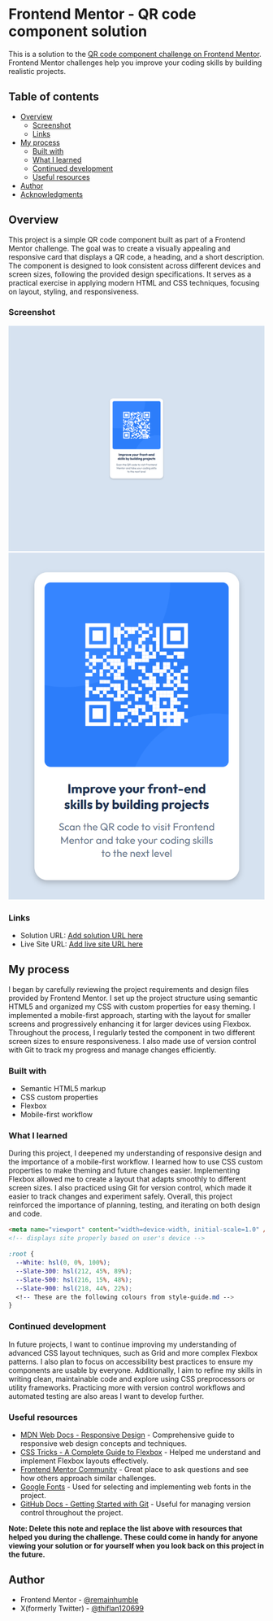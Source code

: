 # Frontend Mentor - QR code component solution

This is a solution to the [QR code component challenge on Frontend Mentor](https://www.frontendmentor.io/challenges/qr-code-component-iux_sIO_H). Frontend Mentor challenges help you improve your coding skills by building realistic projects.

## Table of contents

- [Overview](#overview)
  - [Screenshot](#screenshot)
  - [Links](#links)
- [My process](#my-process)
  - [Built with](#built-with)
  - [What I learned](#what-i-learned)
  - [Continued development](#continued-development)
  - [Useful resources](#useful-resources)
- [Author](#author)
- [Acknowledgments](#acknowledgments)

## Overview

This project is a simple QR code component built as part of a Frontend Mentor challenge. The goal was to create a visually appealing and responsive card that displays a QR code, a heading, and a short description. The component is designed to look consistent across different devices and screen sizes, following the provided design specifications. It serves as a practical exercise in applying modern HTML and CSS techniques, focusing on layout, styling, and responsiveness.

### Screenshot

![](./desktop-design-screenshot.png)
![](./mobile-design-screenshot.png)

### Links

- Solution URL: [Add solution URL here](https://github.com/remainhumble/-QR-code-component)
- Live Site URL: [Add live site URL here](https://remainhumble.github.io/-QR-code-component/)

## My process

I began by carefully reviewing the project requirements and design files provided by Frontend Mentor. I set up the project structure using semantic HTML5 and organized my CSS with custom properties for easy theming. I implemented a mobile-first approach, starting with the layout for smaller screens and progressively enhancing it for larger devices using Flexbox. Throughout the process, I regularly tested the component in two different screen sizes to ensure responsiveness. I also made use of version control with Git to track my progress and manage changes efficiently.

### Built with

- Semantic HTML5 markup
- CSS custom properties
- Flexbox
- Mobile-first workflow

### What I learned

During this project, I deepened my understanding of responsive design and the importance of a mobile-first workflow. I learned how to use CSS custom properties to make theming and future changes easier. Implementing Flexbox allowed me to create a layout that adapts smoothly to different screen sizes.
I also practiced using Git for version control, which made it easier to track changes and experiment safely. Overall, this project reinforced the importance of planning, testing, and iterating on both design and code.

```html
<meta name="viewport" content="width=device-width, initial-scale=1.0" />
<!-- displays site properly based on user's device -->
```

```css
:root {
  --White: hsl(0, 0%, 100%);
  --Slate-300: hsl(212, 45%, 89%);
  --Slate-500: hsl(216, 15%, 48%);
  --Slate-900: hsl(218, 44%, 22%);
  <!-- These are the following colours from style-guide.md -->
}
```

### Continued development

In future projects, I want to continue improving my understanding of advanced CSS layout techniques, such as Grid and more complex Flexbox patterns. I also plan to focus on accessibility best practices to ensure my components are usable by everyone. Additionally, I aim to refine my skills in writing clean, maintainable code and explore using CSS preprocessors or utility frameworks. Practicing more with version control workflows and automated testing are also areas I want to develop further.

### Useful resources

- [MDN Web Docs - Responsive Design](https://developer.mozilla.org/en-US/docs/Learn/CSS/CSS_layout/Responsive_Design) - Comprehensive guide to responsive web design concepts and techniques.
- [CSS Tricks - A Complete Guide to Flexbox](https://css-tricks.com/snippets/css/a-guide-to-flexbox/) - Helped me understand and implement Flexbox layouts effectively.
- [Frontend Mentor Community](https://www.frontendmentor.io/community) - Great place to ask questions and see how others approach similar challenges.
- [Google Fonts](https://fonts.google.com/) - Used for selecting and implementing web fonts in the project.
- [GitHub Docs - Getting Started with Git](https://docs.github.com/en/get-started/quickstart) - Useful for managing version control throughout the project.

**Note: Delete this note and replace the list above with resources that helped you during the challenge. These could come in handy for anyone viewing your solution or for yourself when you look back on this project in the future.**

## Author

- Frontend Mentor - [@remainhumble](https://www.frontendmentor.io/profile/remainhumble)
- X(formerly Twitter) - [@thiflan120699](https://x.com/thiflan120699)
